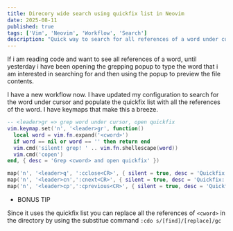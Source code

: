 ```yaml
---
title: Direcory wide search using quickfix list in Neovim
date: 2025-08-11
published: true
tags: ['Vim', 'Neovim', 'Workflow', 'Search']
description: "Quick way to search for all references of a word under cursor"
---
```


If i am reading code and want to see all references of a word, until yesterday i
have been opening the grepping popup to type the word that i am interested in
searching for and then using the popup to preview the file contents.

I have a new workflow now. I have updated my configuration to search for the
word under cursor and populate the quickfix list with all the references of the
word. I have keymaps that make this a breeze.

```lua
-- <leader>gr => grep word under cursor, open quickfix
vim.keymap.set('n', '<leader>gr', function()
  local word = vim.fn.expand('<cword>')
  if word == nil or word == '' then return end
  vim.cmd('silent! grep! ' .. vim.fn.shellescape(word))
  vim.cmd('copen')
end, { desc = 'Grep <cword> and open quickfix' })

map('n', '<leader>q', ':cclose<CR>', { silent = true, desc = 'Quickfix: close' })
map('n', '<leader>cn',':cnext<CR>', { silent = true, desc = 'Quickfix: next' })
map('n', '<leader>cp',':cprevious<CR>', { silent = true, desc = 'Quickfix: prev' })
```

* BONUS TIP

Since it uses the quickfix list you can replace all the references of `<cword>` in the directory by using the substitue
command `:cdo s/[find]/[replace]/gc`
